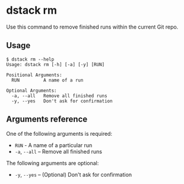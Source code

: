 # dstack rm

Use this command to remove finished runs within the current Git repo.

## Usage

<div class="termy">

```shell
$ dstack rm --help
Usage: dstack rm [-h] [-a] [-y] [RUN]

Positional Arguments:
  RUN         A name of a run

Optional Arguments:
  -a, --all   Remove all finished runs
  -y, --yes   Don't ask for confirmation
```

</div>

## Arguments reference

One of the following arguments is required:

- `RUN` - A name of a particular run
-  `-a`, `--all` – Remove all finished runs 

The following arguments are optional:

-  `-y`, `--yes` – (Optional) Don't ask for confirmation 
